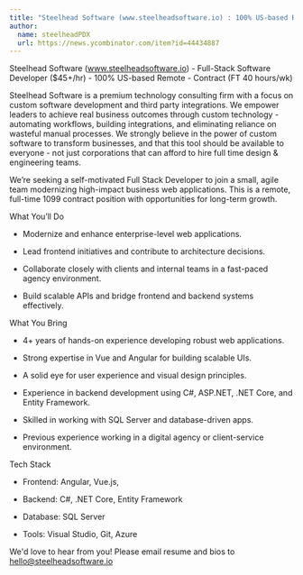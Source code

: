 ```yaml
---
title: "Steelhead Software (www.steelheadsoftware.io) : 100% US-based Remote"
author:
  name: steelheadPDX
  url: https://news.ycombinator.com/item?id=44434887
---
```


<JobNavigation />

Steelhead Software (www.steelheadsoftware.io) - Full-Stack Software Developer ($45+&#x2F;hr) - 100% US-based Remote - Contract (FT 40 hours&#x2F;wk)

Steelhead Software is a premium technology consulting firm with a focus on custom software development and third party integrations. We empower leaders to achieve real business outcomes through custom technology - automating workflows, building integrations, and eliminating reliance on wasteful manual processes. We strongly believe in the power of custom software to transform businesses, and that this tool should be available to everyone - not just corporations that can afford to hire full time design &amp; engineering teams.

We’re seeking a self-motivated Full Stack Developer to join a small, agile team modernizing high-impact business web applications. This is a remote, full-time 1099 contract position with opportunities for long-term growth.

What You’ll Do

- Modernize and enhance enterprise-level web applications.

- Lead frontend initiatives and contribute to architecture decisions.

- Collaborate closely with clients and internal teams in a fast-paced agency environment.

- Build scalable APIs and bridge frontend and backend systems effectively.

What You Bring

- 4+ years of hands-on experience developing robust web applications.

- Strong expertise in Vue and Angular for building scalable UIs.

- A solid eye for user experience and visual design principles.

- Experience in backend development using C#, ASP.NET, .NET Core, and Entity Framework.

- Skilled in working with SQL Server and database-driven apps.

- Previous experience working in a digital agency or client-service environment.

Tech Stack

- Frontend: Angular, Vue.js,

- Backend: C#, .NET Core, Entity Framework

- Database: SQL Server

- Tools: Visual Studio, Git, Azure

We&#x27;d love to hear from you! Please email resume and bios to hello@steelheadsoftware.io
<JobApplication />

